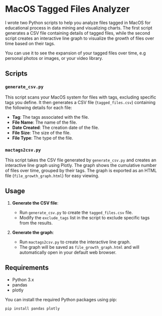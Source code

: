 # MacOS Tagged Files Analyzer

I wrote two Python scripts to help you analyze files tagged in MacOS for educational process in data mining and visualizing charts. The first script generates a CSV file containing details of tagged files, while the second script creates an interactive line graph to visualize the growth of files over time based on their tags.

You can use it to see the expansion of your tagged files over time, e.g personal photos or images, or your video library.

## Scripts

### `generate_csv.py`

This script scans your MacOS system for files with tags, excluding specific tags you define. It then generates a CSV file (`tagged_files.csv`) containing the following details for each file:

- **Tag**: The tags associated with the file.
- **File Name**: The name of the file.
- **Date Created**: The creation date of the file.
- **File Size**: The size of the file.
- **File Type**: The type of the file.

### `mactags2csv.py`

This script takes the CSV file generated by `generate_csv.py` and creates an interactive line graph using Plotly. The graph shows the cumulative number of files over time, grouped by their tags. The graph is exported as an HTML file (`file_growth_graph.html`) for easy viewing.

## Usage

1. **Generate the CSV file**:
   - Run `generate_csv.py` to create the `tagged_files.csv` file.
   - Modify the `exclude_tags` list in the script to exclude specific tags from the results.

2. **Generate the graph**:
   - Run `mactags2csv.py` to create the interactive line graph.
   - The graph will be saved as `file_growth_graph.html` and will automatically open in your default web browser.

## Requirements

- Python 3.x
- pandas
- plotly

You can install the required Python packages using pip:

```bash
pip install pandas plotly